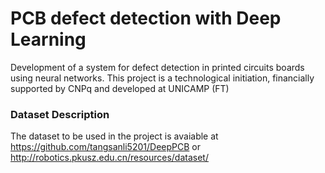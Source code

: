# PCB defect detection with Deep Learning
Development of a system for defect detection in printed circuits boards using neural networks. This project is a technological initiation, financially supported by CNPq and developed at UNICAMP (FT)
### Dataset Description
The dataset to be used in the project is avaiable at https://github.com/tangsanli5201/DeepPCB or http://robotics.pkusz.edu.cn/resources/dataset/
